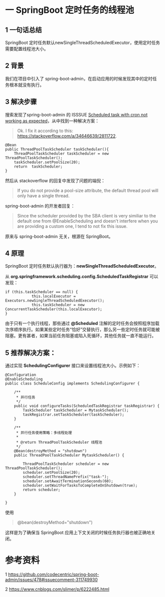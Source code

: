# 一 SpringBoot 定时任务的线程池
## 1 一句话总结
SpringBoot 定时任务默认newSingleThreadScheduledExecutor，使用定时任务需要配置线程池大小。

## 2 背景
我们在项目中引入了 spring-boot-admin，在启动应用的时候发现其中的定时任务根本就没有执行。

## 3 解决步骤
搜索发现了spring-boot-admin 的 ISSSUE  [Scheduled task with cron not working as expected](https://github.com/codecentric/spring-boot-admin/issues/478#issuecomment-311749930)，从中找到一种解决方案：

> Ok. I fix it according to this: https://stackoverflow.com/a/34646639/2811722.

```
@Bean
public ThreadPoolTaskScheduler taskScheduler(){
    ThreadPoolTaskScheduler taskScheduler = new ThreadPoolTaskScheduler();
    taskScheduler.setPoolSize(20);
    return  taskScheduler;
}

```

然后从 stackoverflow 的回复中发现了问题的端倪：
> If you do not provide a pool-size attribute, the default thread pool will only have a single thread.

spring-boot-admin 的开发者回复：
>Since the scheduler provided by the SBA client is very similiar to the default one from @EnableScheduling and doesn't interfere when you are providing a custom one, I tend to not fix this issue.

原来与 spring-boot-admin 无关，根源在 SpringBoot。

## 4 原理
SpringBoot 定时任务默认执行器为：**newSingleThreadScheduledExecutor**。

从 **org.springframework.scheduling.config.ScheduledTaskRegistrar** 可以发现：
```
if (this.taskScheduler == null) {
            this.localExecutor = Executors.newSingleThreadScheduledExecutor();
            this.taskScheduler = new ConcurrentTaskScheduler(this.localExecutor);
}
```
由于只有一个执行线程，那些通过 **@Scheduled** 注解的定时任务会按照程序加载次序顺序执行。如果某些定时任务“恰好”交替执行，那么另一些定时任务就可能被阻塞。更有甚者，如果当前任务阻塞或陷入死循环，其他任务就一直不能运行。

## 5 推荐解决方案：
通过实现 **SchedulingConfigurer** 接口来设置线程池大小。示例如下：
```
@Configuration
@EnableScheduling
public class ScheduleConfig implements SchedulingConfigurer {

    /**
     * 并行任务
     */
    public void configureTasks(ScheduledTaskRegistrar taskRegistrar) {
        TaskScheduler taskScheduler = MytaskScheduler();
        taskRegistrar.setTaskScheduler(taskScheduler);
    }

    /**
     * 并行任务使用策略：多线程处理
     *
     * @return ThreadPoolTaskScheduler 线程池
     */
    @Bean(destroyMethod = "shutdown")
    public ThreadPoolTaskScheduler MytaskScheduler() {

        ThreadPoolTaskScheduler scheduler = new ThreadPoolTaskScheduler();
        scheduler.setPoolSize(20);
        scheduler.setThreadNamePrefix("task-");
        scheduler.setAwaitTerminationSeconds(60);
        scheduler.setWaitForTasksToCompleteOnShutdown(true);
        return scheduler;
    }

}
```

使用
> @bean(destroyMethod="shutdown")

这样是为了确保当 SpringBoot 应用上下文关闭的时候任务执行器也被正确地关闭。

# 参考资料
1 https://github.com/codecentric/spring-boot-admin/issues/478#issuecomment-311749930

2 https://www.cnblogs.com/slimer/p/6222485.html
